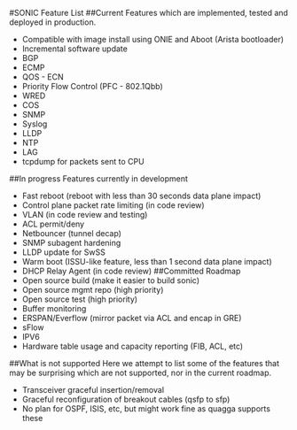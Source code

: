 #SONIC Feature List
##Current 
Features which are implemented, tested and deployed in production. 
 
- Compatible with image install using ONIE and Aboot (Arista bootloader)
- Incremental software update
- BGP 
- ECMP 
- QOS - ECN
- Priority Flow Control (PFC - 802.1Qbb)
- WRED
- COS
- SNMP
- Syslog 
- LLDP
- NTP 
- LAG
- tcpdump for packets sent to CPU 
 
##In progress
Features currently in development 
 
- Fast reboot (reboot with less than 30 seconds data plane impact)
- Control plane packet rate limiting (in code review)
- VLAN (in code review and testing)
- ACL permit/deny
- Netbouncer (tunnel decap)
- SNMP subagent hardening
- LLDP update for SwSS
- Warm boot (ISSU-like feature, less than 1 second data plane impact)
- DHCP Relay Agent (in code review)
##Committed Roadmap
- Open source build (make it easier to build sonic)
- Open source mgmt repo (high priority)
- Open source test (high priority)
- Buffer monitoring 
- ERSPAN/Everflow (mirror packet via ACL and encap in GRE)
- sFlow
- IPV6
- Hardware table usage and capacity reporting (FIB, ACL, etc)  

##What is not supported
Here we attempt to list some of the features that may be surprising which are not supported, nor in the current roadmap.
  
- Transceiver graceful insertion/removal
- Graceful reconfiguration of breakout cables (qsfp to sfp)
- No plan for OSPF, ISIS, etc, but might work fine as quagga supports these
